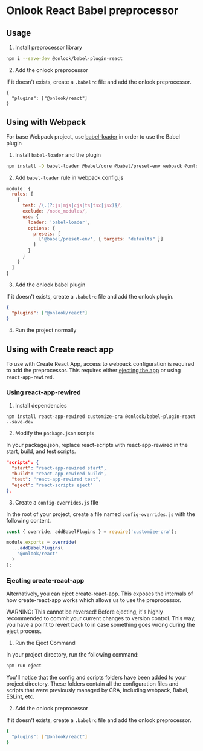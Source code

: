 # Onlook React Babel preprocessor

## Usage

1. Install preprocessor library

```bash
npm i --save-dev @onlook/babel-plugin-react
```

2. Add the onlook preprocessor

If it doesn't exists, create a `.babelrc` file and add the onlook preprocessor.
```
{
  "plugins": ["@onlook/react"]
}
```

## Using with Webpack

For base Webpack project, use [babel-loader](https://www.npmjs.com/package/babel-loader) in order to use the Babel plugin

1. Install `babel-loader` and the plugin 
```bash
npm install -D babel-loader @babel/core @babel/preset-env webpack @onlook/babel-plugin-react
```

2. Add `babel-loader` rule in webpack.config.js

```js
module: {
  rules: [
    {
      test: /\.(?:js|mjs|cjs|ts|tsx|jsx)$/,
      exclude: /node_modules/,
      use: {
        loader: 'babel-loader',
        options: {
          presets: [
            ['@babel/preset-env', { targets: "defaults" }]
          ]
        }
      }
    }
  ]
}
```

3. Add the onlook babel plugin

If it doesn't exists, create a `.babelrc` file and add the onlook plugin.
```json
{
  "plugins": ["@onlook/react"]
}
```

4. Run the project normally

## Using with Create react app
To use with Create React App, access to webpack configuration is required to add the preprocessor. This requires either [ejecting the app](https://create-react-app.dev/docs/available-scripts/#npm-run-eject) or using `react-app-rewired`. 


### Using react-app-rewired
1. Install dependencies 

```
npm install react-app-rewired customize-cra @onlook/babel-plugin-react --save-dev
```


2. Modify the `package.json` scripts

In your package.json, replace react-scripts with react-app-rewired in the start, build, and test scripts.

```json
"scripts": {
  "start": "react-app-rewired start",
  "build": "react-app-rewired build",
  "test": "react-app-rewired test",
  "eject": "react-scripts eject"
},
```

3. Create a `config-overrides.js` file

In the root of your project, create a file named `config-overrides.js` with the following content.

```js
const { override, addBabelPlugins } = require('customize-cra');

module.exports = override(
  ...addBabelPlugins(
    '@onlook/react'
  )
);
```

### Ejecting create-react-app
Alternatively, you can eject create-react-app. This exposes the internals of how create-react-app works which allows us to use the preprocessor. 

WARNING: This cannot be reversed! Before ejecting, it's highly recommended to commit your current changes to version control. This way, you have a point to revert back to in case something goes wrong during the eject process.


1. Run the Eject Command

In your project directory, run the following command:
 ```bash
 npm run eject
 ```

You'll notice that the config and scripts folders have been added to your project directory. These folders contain all the configuration files and scripts that were previously managed by CRA, including webpack, Babel, ESLint, etc.

2. Add the onlook preprocessor

If it doesn't exists, create a `.babelrc` file and add the onlook preprocessor.
```bash
{
  "plugins": ["@onlook/react"]
}
```